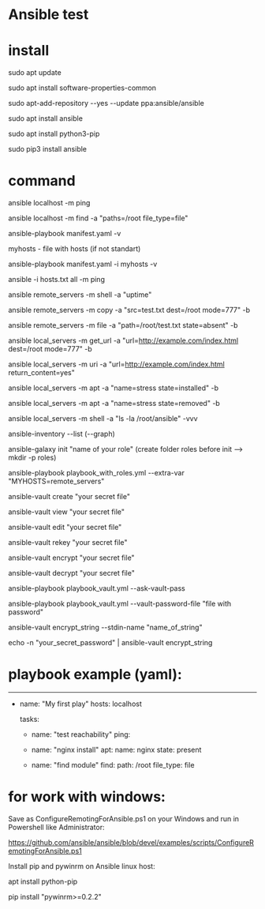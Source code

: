 # Ansible test

# install

sudo apt update

sudo apt install software-properties-common

sudo apt-add-repository --yes --update ppa:ansible/ansible

sudo apt install ansible

sudo apt install python3-pip

sudo pip3 install ansible

# command

ansible localhost -m ping

ansible localhost -m find -a "paths=/root file_type=file"

ansible-playbook manifest.yaml -v

myhosts - file with hosts (if not standart)

ansible-playbook manifest.yaml -i myhosts -v

ansible -i hosts.txt all -m ping

ansible remote_servers -m shell -a "uptime"

ansible remote_servers -m copy -a "src=test.txt dest=/root mode=777" -b

ansible remote_servers -m file -a "path=/root/test.txt state=absent" -b

ansible local_servers -m get_url -a "url=http://example.com/index.html dest=/root mode=777" -b

ansible local_servers -m uri -a "url=http://example.com/index.html return_content=yes"

ansible local_servers -m apt -a "name=stress state=installed" -b

ansible local_servers -m apt -a "name=stress state=removed" -b

ansible local_servers -m shell -a "ls -la /root/ansible" -vvv

ansible-inventory --list (--graph)

ansible-galaxy init "name of your role" (create folder roles before init --> mkdir -p roles)

ansible-playbook playbook_with_roles.yml --extra-var "MYHOSTS=remote_servers"

ansible-vault create "your secret file"

ansible-vault view "your secret file"

ansible-vault edit "your secret file"

ansible-vault rekey "your secret file"

ansible-vault encrypt "your secret file"

ansible-vault decrypt "your secret file"

ansible-playbook playbook_vault.yml --ask-vault-pass

ansible-playbook playbook_vault.yml --vault-password-file "file with password"

ansible-vault encrypt_string --stdin-name "name_of_string"

echo -n "your_secret_password" | ansible-vault encrypt_string

# playbook example (yaml):

---
  - name: "My first play"
    hosts: localhost
    
    tasks:
	
      - name: "test reachability"
	ping:
	      
      - name: "nginx install"
	apt:
	  name: nginx
	  state: present
	      
      - name: "find module"
        find:
	  path: /root
	  file_type: file


# for work with windows:

Save as ConfigureRemotingForAnsible.ps1 on your Windows and run in Powershell like Administrator:

https://github.com/ansible/ansible/blob/devel/examples/scripts/ConfigureRemotingForAnsible.ps1

Install pip and pywinrm on Ansible linux host:

apt install python-pip

pip install "pywinrm>=0.2.2"
